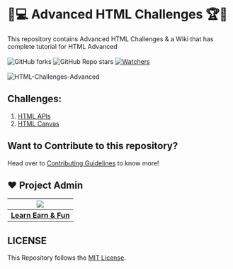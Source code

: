 # 🎯💻 Advanced HTML Challenges 🏆🏅
This repository contains Advanced HTML Challenges & a Wiki that has complete tutorial for HTML Advanced <br><br>
![GitHub forks](https://img.shields.io/github/forks/LearnEarn-Fun/HTML-Challenges-Advanced?style=for-the-badge)
![GitHub Repo stars](https://img.shields.io/github/stars/LearnEarn-Fun/HTML-Challenges-Advanced?style=for-the-badge)
[![Watchers](https://img.shields.io/github/watchers/LearnEarn-Fun/HTML-Challenges-Advanced?style=for-the-badge)](https://github.com/LearnEarn-Fun/HTML-Challenges-Advanced/watchers)
 <br><br>
![HTML-Challenges-Advanced](https://socialify.git.ci/LearnEarn-Fun/HTML-Challenges-Advanced/image?description=1&font=KoHo&forks=1&issues=1&language=1&owner=1&pattern=Brick%20Wall&pulls=1&stargazers=1&theme=Dark)


## Challenges:
<ol>
 <li><a href="https://github.com/LearnEarn-Fun/HTML-Challenges-Advanced/tree/main/HTML%20APIs">HTML APIs</a></li>
 <li><a href="https://github.com/LearnEarn-Fun/HTML-Challenges-Advanced/tree/main/HTML%20Canvas">HTML Canvas</a></li>
</ol>

## Want to Contribute to this repository?

Head over to <a href="https://github.com/LearnEarn-Fun/HTML-Challenges-Advanced/blob/main/.github/Contributing.md">Contributing Guidelines</a> to know more!

## ❤️ Project Admin

|                                     <a href="https://github.com/LearnEarn-Fun"><img src="https://avatars.githubusercontent.com/u/66988598?s=400&u=cea2effa83b4b145d26b117a4dc7dec028a9b3ca&v=4"/></a>                                      |
| :-----------------------------------------------------------------------------------------------------------------------------------------------------------------------------------------------------------------------------------------------------------------: |
|                                                                                      **[Learn Earn & Fun](https://www.github.com/LearnEarn-Fun)**                                                                                    |


## LICENSE
This Repository follows the [MIT License](https://github.com/LearnEarn-Fun/HTML-Challenges-Advanced/blob/main/LICENSE).
